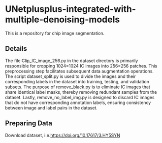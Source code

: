 # UNetplusplus-integrated-with-multiple-denoising-models
This is a repository for chip image segmentation.
## Details   
The file Clip_IC_image_256.py in the dataset directory is primarily responsible for cropping 1024×1024 IC images into 256×256 patches. This preprocessing step facilitates subsequent data augmentation operations. The script dataset_split.py is used to divide the images and their corresponding labels in the dataset into training, testing, and validation subsets. The purpose of remove_black.py is to eliminate IC images that share identical label masks, thereby removing redundant samples from the dataset. Lastly, remove_no_label_img.py is designed to discard IC images that do not have corresponding annotation labels, ensuring consistency between image and label pairs in the dataset.
## Preparing Data  
Download dataset, i.e.https://doi.org/10.17617/3.HY5SYN
